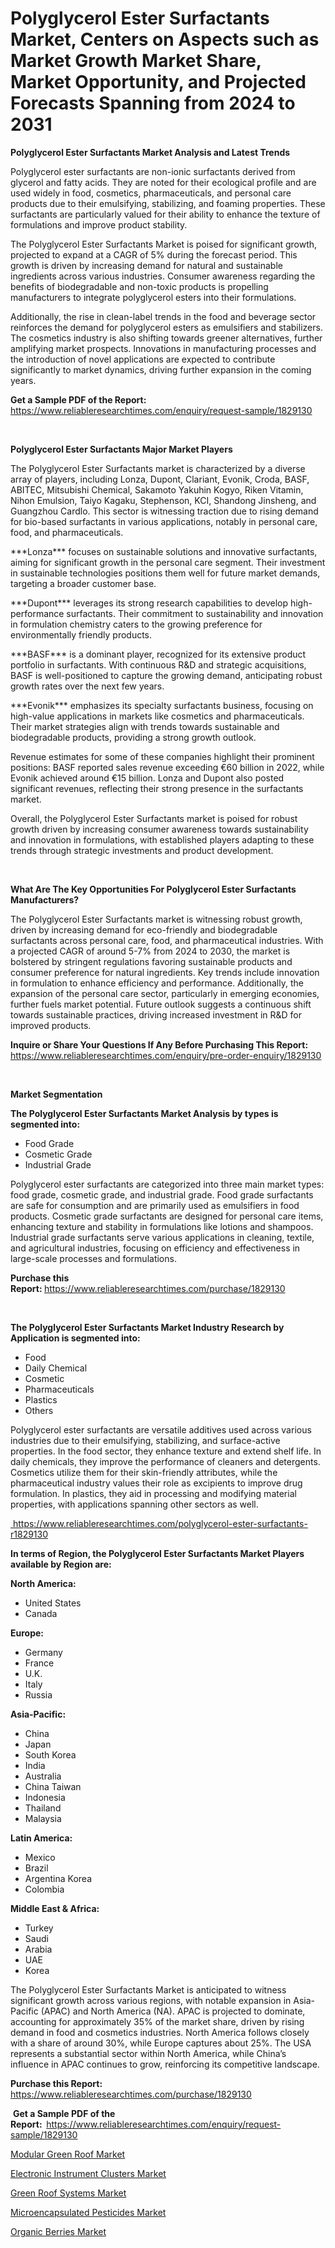 <p><h1>Polyglycerol Ester Surfactants Market, Centers on Aspects such as Market Growth Market Share, Market Opportunity, and Projected Forecasts Spanning from 2024 to 2031</h1></p><p><strong>Polyglycerol Ester Surfactants Market Analysis and Latest Trends</strong></p>
<p><p>Polyglycerol ester surfactants are non-ionic surfactants derived from glycerol and fatty acids. They are noted for their ecological profile and are used widely in food, cosmetics, pharmaceuticals, and personal care products due to their emulsifying, stabilizing, and foaming properties. These surfactants are particularly valued for their ability to enhance the texture of formulations and improve product stability.</p><p>The Polyglycerol Ester Surfactants Market is poised for significant growth, projected to expand at a CAGR of 5% during the forecast period. This growth is driven by increasing demand for natural and sustainable ingredients across various industries. Consumer awareness regarding the benefits of biodegradable and non-toxic products is propelling manufacturers to integrate polyglycerol esters into their formulations.</p><p>Additionally, the rise in clean-label trends in the food and beverage sector reinforces the demand for polyglycerol esters as emulsifiers and stabilizers. The cosmetics industry is also shifting towards greener alternatives, further amplifying market prospects. Innovations in manufacturing processes and the introduction of novel applications are expected to contribute significantly to market dynamics, driving further expansion in the coming years.</p></p>
<p><strong>Get a Sample PDF of the Report:&nbsp;</strong> <a href="https://www.reliableresearchtimes.com/enquiry/request-sample/1829130?utm_campaign=1740&utm_medium=2&utm_source=Github&utm_content=ia&utm_term=15102024&utm_id=polyglycerol-ester-surfactants">https://www.reliableresearchtimes.com/enquiry/request-sample/1829130</a></p>
<p>&nbsp;</p>
<p><strong>Polyglycerol Ester Surfactants Major Market Players</strong></p>
<p><p>The Polyglycerol Ester Surfactants market is characterized by a diverse array of players, including Lonza, Dupont, Clariant, Evonik, Croda, BASF, ABITEC, Mitsubishi Chemical, Sakamoto Yakuhin Kogyo, Riken Vitamin, Nihon Emulsion, Taiyo Kagaku, Stephenson, KCI, Shandong Jinsheng, and Guangzhou Cardlo. This sector is witnessing traction due to rising demand for bio-based surfactants in various applications, notably in personal care, food, and pharmaceuticals.</p><p>***Lonza*** focuses on sustainable solutions and innovative surfactants, aiming for significant growth in the personal care segment. Their investment in sustainable technologies positions them well for future market demands, targeting a broader customer base.</p><p>***Dupont*** leverages its strong research capabilities to develop high-performance surfactants. Their commitment to sustainability and innovation in formulation chemistry caters to the growing preference for environmentally friendly products.</p><p>***BASF*** is a dominant player, recognized for its extensive product portfolio in surfactants. With continuous R&D and strategic acquisitions, BASF is well-positioned to capture the growing demand, anticipating robust growth rates over the next few years.</p><p>***Evonik*** emphasizes its specialty surfactants business, focusing on high-value applications in markets like cosmetics and pharmaceuticals. Their market strategies align with trends towards sustainable and biodegradable products, providing a strong growth outlook.</p><p>Revenue estimates for some of these companies highlight their prominent positions: BASF reported sales revenue exceeding €60 billion in 2022, while Evonik achieved around €15 billion. Lonza and Dupont also posted significant revenues, reflecting their strong presence in the surfactants market.</p><p>Overall, the Polyglycerol Ester Surfactants market is poised for robust growth driven by increasing consumer awareness towards sustainability and innovation in formulations, with established players adapting to these trends through strategic investments and product development.</p></p>
<p>&nbsp;</p>
<p><strong>What Are The Key Opportunities For Polyglycerol Ester Surfactants Manufacturers?</strong></p>
<p><p>The Polyglycerol Ester Surfactants market is witnessing robust growth, driven by increasing demand for eco-friendly and biodegradable surfactants across personal care, food, and pharmaceutical industries. With a projected CAGR of around 5-7% from 2024 to 2030, the market is bolstered by stringent regulations favoring sustainable products and consumer preference for natural ingredients. Key trends include innovation in formulation to enhance efficiency and performance. Additionally, the expansion of the personal care sector, particularly in emerging economies, further fuels market potential. Future outlook suggests a continuous shift towards sustainable practices, driving increased investment in R&D for improved products.</p></p>
<p><strong>Inquire or Share Your Questions If Any Before Purchasing This Report:</strong> <a href="https://www.reliableresearchtimes.com/enquiry/pre-order-enquiry/1829130?utm_campaign=1740&utm_medium=2&utm_source=Github&utm_content=ia&utm_term=15102024&utm_id=polyglycerol-ester-surfactants">https://www.reliableresearchtimes.com/enquiry/pre-order-enquiry/1829130</a></p>
<p>&nbsp;</p>
<p><strong>Market Segmentation</strong></p>
<p><strong>The Polyglycerol Ester Surfactants Market Analysis by types is segmented into:</strong></p>
<p><ul><li>Food Grade</li><li>Cosmetic Grade</li><li>Industrial Grade</li></ul></p>
<p><p>Polyglycerol ester surfactants are categorized into three main market types: food grade, cosmetic grade, and industrial grade. Food grade surfactants are safe for consumption and are primarily used as emulsifiers in food products. Cosmetic grade surfactants are designed for personal care items, enhancing texture and stability in formulations like lotions and shampoos. Industrial grade surfactants serve various applications in cleaning, textile, and agricultural industries, focusing on efficiency and effectiveness in large-scale processes and formulations.</p></p>
<p><strong>Purchase this Report:&nbsp;</strong><a href="https://www.reliableresearchtimes.com/purchase/1829130?utm_campaign=1740&utm_medium=2&utm_source=Github&utm_content=ia&utm_term=15102024&utm_id=polyglycerol-ester-surfactants">https://www.reliableresearchtimes.com/purchase/1829130</a></p>
<p>&nbsp;</p>
<p><strong>The Polyglycerol Ester Surfactants Market Industry Research by Application is segmented into:</strong></p>
<p><ul><li>Food</li><li>Daily Chemical</li><li>Cosmetic</li><li>Pharmaceuticals</li><li>Plastics</li><li>Others</li></ul></p>
<p><p>Polyglycerol ester surfactants are versatile additives used across various industries due to their emulsifying, stabilizing, and surface-active properties. In the food sector, they enhance texture and extend shelf life. In daily chemicals, they improve the performance of cleaners and detergents. Cosmetics utilize them for their skin-friendly attributes, while the pharmaceutical industry values their role as excipients to improve drug formulation. In plastics, they aid in processing and modifying material properties, with applications spanning other sectors as well.</p></p>
<p><a href="https://www.reliableresearchtimes.com/polyglycerol-ester-surfactants-r1829130?utm_campaign=1740&utm_medium=2&utm_source=Github&utm_content=ia&utm_term=15102024&utm_id=polyglycerol-ester-surfactants">&nbsp;https://www.reliableresearchtimes.com/polyglycerol-ester-surfactants-r1829130</a></p>
<p><strong>In terms of Region, the Polyglycerol Ester Surfactants Market Players available by Region are:</strong></p>
<p>
    <p> <strong> North America: </strong>
        <ul>
            <li>United States</li>
            <li>Canada</li>
        </ul>
        </p> 
    <p> <strong> Europe: </strong>
        <ul>
            <li>Germany</li>
            <li>France</li>
            <li>U.K.</li>
            <li>Italy</li>
            <li>Russia</li>
        </ul>
        </p> 
    <p> <strong> Asia-Pacific: </strong>
        <ul>
            <li>China</li>
            <li>Japan</li>
            <li>South Korea</li>
            <li>India</li>
            <li>Australia</li>
            <li>China Taiwan</li>
            <li>Indonesia</li>
            <li>Thailand</li>
            <li>Malaysia</li>
        </ul>
        </p> 
    <p> <strong> Latin America: </strong>
        <ul>
            <li>Mexico</li>
            <li>Brazil</li>
            <li>Argentina Korea</li>
            <li>Colombia</li>
        </ul>
        </p> 
    <p> <strong> Middle East & Africa: </strong>
        <ul>
            <li>Turkey</li>
            <li>Saudi</li>
            <li>Arabia</li>
            <li>UAE</li>
            <li>Korea</li>
        </ul>
    </p>
    </p>
<p><p>The Polyglycerol Ester Surfactants Market is anticipated to witness significant growth across various regions, with notable expansion in Asia-Pacific (APAC) and North America (NA). APAC is projected to dominate, accounting for approximately 35% of the market share, driven by rising demand in food and cosmetics industries. North America follows closely with a share of around 30%, while Europe captures about 25%. The USA represents a substantial sector within North America, while China’s influence in APAC continues to grow, reinforcing its competitive landscape.</p></p>
<p><strong>Purchase this Report: </strong><a href="https://www.reliableresearchtimes.com/purchase/1829130?utm_campaign=1740&utm_medium=2&utm_source=Github&utm_content=ia&utm_term=15102024&utm_id=polyglycerol-ester-surfactants">https://www.reliableresearchtimes.com/purchase/1829130</a></p>
<p>&nbsp;<strong>Get a Sample PDF of the Report:&nbsp;&nbsp;</strong><a href="https://www.reliableresearchtimes.com/enquiry/request-sample/1829130?utm_campaign=1740&utm_medium=2&utm_source=Github&utm_content=ia&utm_term=15102024&utm_id=polyglycerol-ester-surfactants">https://www.reliableresearchtimes.com/enquiry/request-sample/1829130</a></p>
<p><strong></strong></p>
<p><p><a href="https://www.linkedin.com/pulse/modular-green-roof-market-global-regional-analysis-focus-region-ae0le?utm_campaign=1740&utm_medium=2&utm_source=Github&utm_content=ia&utm_term=15102024&utm_id=polyglycerol-ester-surfactants">Modular Green Roof Market</a></p><p><a href="https://www.linkedin.com/pulse/electronic-instrument-clusters-market-forecasts-trends-chw2e?utm_campaign=1740&utm_medium=2&utm_source=Github&utm_content=ia&utm_term=15102024&utm_id=polyglycerol-ester-surfactants">Electronic Instrument Clusters Market</a></p><p><a href="https://www.linkedin.com/pulse/green-roof-systems-market-evolution-future-outlook-forecasting-f3dbe?utm_campaign=1740&utm_medium=2&utm_source=Github&utm_content=ia&utm_term=15102024&utm_id=polyglycerol-ester-surfactants">Green Roof Systems Market</a></p><p><a href="https://www.linkedin.com/pulse/future-microencapsulated-pesticides-market-global-forecast-dwxke?utm_campaign=1740&utm_medium=2&utm_source=Github&utm_content=ia&utm_term=15102024&utm_id=polyglycerol-ester-surfactants">Microencapsulated Pesticides Market</a></p><p><a href="https://www.linkedin.com/pulse/mapping-organic-berries-market-trends-challenges-breakthroughs-mylre?utm_campaign=1740&utm_medium=2&utm_source=Github&utm_content=ia&utm_term=15102024&utm_id=polyglycerol-ester-surfactants">Organic Berries Market</a></p></p>